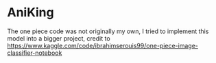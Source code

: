 # AniKing
The one piece code was not originally my own, I tried to implement this model into a bigger project, credit to 
https://www.kaggle.com/code/ibrahimserouis99/one-piece-image-classifier-notebook
